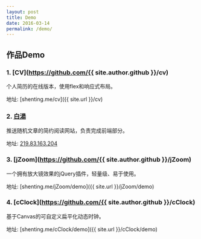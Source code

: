 ```yaml
---
layout: post
title: Demo
date: 2016-03-14
permalink: /demo/
---
```


## 作品Demo

### 1. [CV](https://github.com/{{ site.author.github }}/cv)

个人简历的在线版本，使用flex和响应式布局。

地址: [shenting.me/cv]({{ site.url }}/cv)

### 2. [白湯](http://219.83.163.204)

推送随机文章的简约阅读网站，负责完成前端部分。

地址: [219.83.163.204](http://219.83.163.204)

### 3. [jZoom](https://github.com/{{ site.author.github }}/jZoom)

一个拥有放大镜效果的jQuery插件，轻量级、易于使用。

地址: [shenting.me/jZoom/demo]({{ site.url }}/jZoom/demo)

### 4. [cClock](https://github.com/{{ site.author.github }}/cClock)

基于Canvas的可自定义扁平化动态时钟。

地址: [shenting.me/cClock/demo]({{ site.url }}/cClock/demo)
